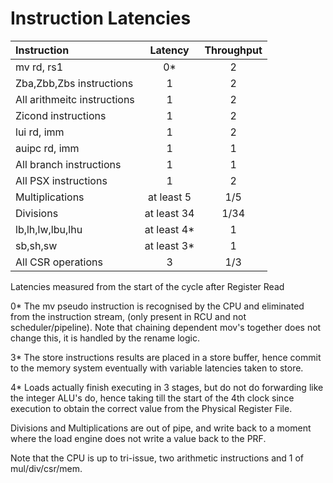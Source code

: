 # Instruction Latencies

| Instruction | Latency | Throughput |
|:---|:----:|:----:|
| mv rd, rs1 | 0* | 2 |
| Zba,Zbb,Zbs instructions | 1 | 2 |
| All arithmeitc instructions | 1 | 2 |
| Zicond instructions | 1 | 2 |
| lui rd, imm | 1 | 2 |
| auipc rd, imm | 1 | 1 |
| All branch instructions | 1 | 1 |
| All PSX instructions | 1 | 2 |
| Multiplications | at least 5 | 1/5 |
| Divisions | at least 34 | 1/34 |
| lb,lh,lw,lbu,lhu | at least 4* | 1 |
| sb,sh,sw | at least 3* | 1 |
| All CSR operations | 3 | 1/3 |

Latencies measured from the start of the cycle after Register Read

0* The mv pseudo instruction is recognised by the CPU and eliminated from the instruction stream, (only present in RCU and not scheduler/pipeline).
Note that chaining dependent mov's together does not change this, it is handled by the rename logic.

3* The store instructions results are placed in a store buffer, hence commit to the memory system eventually with variable latencies taken to store.

4* Loads actually finish executing in 3 stages, but do not do forwarding like the integer ALU's do, hence taking till the start of the 4th clock since execution to obtain the correct value from the Physical Register File.

Divisions and Multiplications are out of pipe, and write back to a moment where the load engine does not write a value back to the PRF.

Note that the CPU is up to tri-issue, two arithmetic instructions and 1 of mul/div/csr/mem.